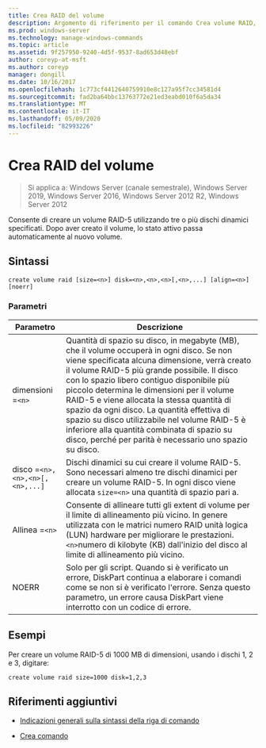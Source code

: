```yaml
---
title: Crea RAID del volume
description: Argomento di riferimento per il comando Crea volume RAID, che consente di creare un volume RAID-5 utilizzando tre o più dischi dinamici specificati.
ms.prod: windows-server
ms.technology: manage-windows-commands
ms.topic: article
ms.assetid: 9f257950-9240-4d5f-9537-8ad653d48ebf
author: coreyp-at-msft
ms.author: coreyp
manager: dongill
ms.date: 10/16/2017
ms.openlocfilehash: 1c773cf4412640759910e8c127a95f7cc34581d4
ms.sourcegitcommit: fad2ba64bbc13763772e21ed3eabd010f6a5da34
ms.translationtype: MT
ms.contentlocale: it-IT
ms.lasthandoff: 05/09/2020
ms.locfileid: "82993226"
---
```

# <a name="create-volume-raid"></a>Crea RAID del volume

> Si applica a: Windows Server (canale semestrale), Windows Server 2019, Windows Server 2016, Windows Server 2012 R2, Windows Server 2012

Consente di creare un volume RAID-5 utilizzando tre o più dischi dinamici specificati. Dopo aver creato il volume, lo stato attivo passa automaticamente al nuovo volume.

## <a name="syntax"></a>Sintassi

```
create volume raid [size=<n>] disk=<n>,<n>,<n>[,<n>,...] [align=<n>] [noerr]
```

### <a name="parameters"></a>Parametri

| Parametro | Descrizione |
| --------- | ----------- |
| dimensioni =`<n>` | Quantità di spazio su disco, in megabyte (MB), che il volume occuperà in ogni disco. Se non viene specificata alcuna dimensione, verrà creato il volume RAID-5 più grande possibile. Il disco con lo spazio libero contiguo disponibile più piccolo determina le dimensioni per il volume RAID-5 e viene allocata la stessa quantità di spazio da ogni disco. La quantità effettiva di spazio su disco utilizzabile nel volume RAID-5 è inferiore alla quantità combinata di spazio su disco, perché per parità è necessario uno spazio su disco. |
| disco =`<n>,<n>,<n>[,<n>,...]` | Dischi dinamici su cui creare il volume RAID-5. Sono necessari almeno tre dischi dinamici per creare un volume RAID-5. In ogni disco viene allocata `size=<n>` una quantità di spazio pari a. |
| Allinea =`<n>` | Consente di allineare tutti gli extent di volume per il limite di allineamento più vicino. In genere utilizzata con le matrici numero RAID unità logica (LUN) hardware per migliorare le prestazioni. `<n>`numero di kilobyte (KB) dall'inizio del disco al limite di allineamento più vicino. |
| NOERR | Solo per gli script. Quando si è verificato un errore, DiskPart continua a elaborare i comandi come se non si è verificato l'errore. Senza questo parametro, un errore causa DiskPart viene interrotto con un codice di errore. |

## <a name="examples"></a>Esempi

Per creare un volume RAID-5 di 1000 MB di dimensioni, usando i dischi 1, 2 e 3, digitare:

```
create volume raid size=1000 disk=1,2,3
```

## <a name="additional-references"></a>Riferimenti aggiuntivi

- [Indicazioni generali sulla sintassi della riga di comando](command-line-syntax-key.md)

- [Crea comando](create.md)
